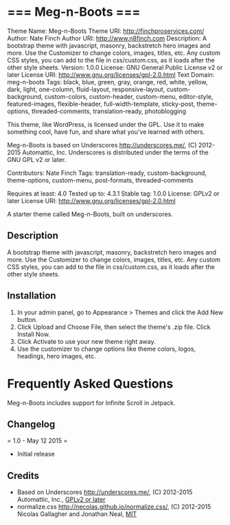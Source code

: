 # === Meg-n-Boots === #
Theme Name: Meg-n-Boots
Theme URI: http://finchproservices.com/
Author: Nate Finch
Author URI: http://www.n8finch.com
Description: A bootstrap theme with javascript, masonry, backstretch hero images and more. Use the Customizer to change colors, images, titles, etc. Any custom CSS styles, you can add to the file in css/custom.css, as it loads after the other style sheets.
Version: 1.0.0
License: GNU General Public License v2 or later
License URI: http://www.gnu.org/licenses/gpl-2.0.html
Text Domain: meg-n-boots
Tags: black, blue, green, gray, orange, red, white, yellow, dark, light, one-column, fluid-layout, responsive-layout, custom-background, custom-colors, custom-header, custom-menu, editor-style, featured-images, flexible-header, full-width-template, sticky-post, theme-options, threaded-comments, translation-ready, photoblogging

This theme, like WordPress, is licensed under the GPL.
Use it to make something cool, have fun, and share what you've learned with others.

Meg-n-Boots is based on Underscores http://underscores.me/, (C) 2012-2015 Automattic, Inc.
Underscores is distributed under the terms of the GNU GPL v2 or later.

Contributors: Nate Finch
Tags: translation-ready, custom-background, theme-options, custom-menu, post-formats, threaded-comments

Requires at least: 4.0
Tested up to: 4.3.1
Stable tag: 1.0.0
License: GPLv2 or later
License URI: http://www.gnu.org/licenses/gpl-2.0.html

A starter theme called Meg-n-Boots, built on underscores.

## Description ##

A bootstrap theme with javascript, masonry, backstretch hero images and more. Use the Customizer to change colors, images, titles, etc. Any custom CSS styles, you can add to the file in css/custom.css, as it loads after the other style sheets.

## Installation ##

1. In your admin panel, go to Appearance > Themes and click the Add New button.
2. Click Upload and Choose File, then select the theme's .zip file. Click Install Now.
3. Click Activate to use your new theme right away.
4. Use the customizer to change options like theme colors, logos, headings, hero images, etc.

# Frequently Asked Questions #



Meg-n-Boots includes support for Infinite Scroll in Jetpack.

## Changelog ##

= 1.0 - May 12 2015 =
* Initial release

## Credits ##

* Based on Underscores http://underscores.me/, (C) 2012-2015 Automattic, Inc., [GPLv2 or later](https://www.gnu.org/licenses/gpl-2.0.html)
* normalize.css http://necolas.github.io/normalize.css/, (C) 2012-2015 Nicolas Gallagher and Jonathan Neal, [MIT](http://opensource.org/licenses/MIT)
